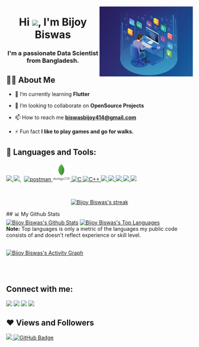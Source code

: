 <a href="#"><img align = "right" width="50%" height="auto" src="pic.jpg"/></a>

<h1 align="center">Hi <img src="https://raw.githubusercontent.com/MartinHeinz/MartinHeinz/master/wave.gif" width="30px">, I'm Bijoy Biswas</h1>
<h3 align="center">I'm a passionate Data Scientist from Bangladesh.</h3>


## 🙋‍♂️ About Me


- 🌱 I’m currently learning **Flutter**

- 👯 I’m looking to collaborate on **OpenSource Projects**

- 📫 How to reach me **biswasbijoy414@gmail.com**

- ⚡ Fun fact **I like to play games and go for walks.**

## 🚀 Languages and Tools:

<p align="left">
    <a href="https://www.python.org" target="_blank"> <img src="https://img.icons8.com/color/48/000000/python.png"/> </a>
    <a style="padding-right:8px;" href="https://www.mysql.com/" target="_blank"> <img src="https://img.icons8.com/fluent/50/000000/mysql-logo.png"/> </a>
    <a href="https://postman.com" target="_blank"> <img src="https://www.vectorlogo.zone/logos/getpostman/getpostman-icon.svg" alt="postman" width="45" height="45"/> </a>
    <a href="https://www.mongodb.com/" target="_blank"> <img src="https://raw.githubusercontent.com/devicons/devicon/master/icons/mongodb/mongodb-original-wordmark.svg" alt="mongodb" width="48" height="48"/> </a>
    <a href="https://www.cprogramming.com/" target="_blank"> <img src="https://img.icons8.com/color/48/000000/c-programming.png" alt = "C" width = "48" height = "48"/> </a>
    <a href="https://www.cprogramming.com/" target="_blank"> <img src="https://img.icons8.com/color/48/000000/c-plus-plus-logo.png" alt="C++" width="48" height="48"/> </a>  
    <a href="https://www.java.com" target="_blank"> <img src="https://img.icons8.com/color/48/000000/java-coffee-cup-logo.png"/> </a>
    <a href="https://www.w3.org/html/" target="_blank"> <img src="https://img.icons8.com/color/48/000000/html-5.png"/> </a> 
    <a href="https://www.w3schools.com/css/" target="_blank"> <img src="https://img.icons8.com/color/48/000000/css3.png"/> </a>   
    <a href="https://firebase.google.com/" target="_blank"> <img src="https://img.icons8.com/color/48/000000/firebase.png"/> </a>    
    <a href="https://git-scm.com/" target="_blank"> <img src="https://img.icons8.com/color/48/000000/git.png"/> </a> 
</p>

<br/>

<p align="center">
    <a href="https://github.com/biswasbijoy/github-readme-streak-stats">
        <img title="🔥 Get streak stats for your profile at git.io/streak-stats" alt="Bijoy Biswas's streak" src="https://github-readme-streak-stats.herokuapp.com/?user=biswasbijoy&theme=black-ice&hide_border=true&stroke=0000&background=060A0CD0"/>
    </a>
</p>
## 📊 My Github Stats

  <br/>
    <a href="https://github.com/biswasbijoy/github-readme-stats"><img alt="Bijoy Biswas's Github Stats" src="https://github-readme-stats.vercel.app/api?username=biswasbijoy&show_icons=true&count_private=true&theme=react&hide_border=true&bg_color=0D1117" /></a>
  <a href="https://github.com/biswasbijoy/github-readme-stats"><img alt="Bijoy Biswas's Top Languages" src="https://github-readme-stats.vercel.app/api/top-langs/?username=biswasbijoy&langs_count=8&count_private=true&layout=compact&theme=react&hide_border=true&bg_color=0D1117" /></a>
  <br/>
  <b>Note:</b> Top languages is only a metric of the languages my public code consists of and doesn't reflect experience or skill level.


<br/>
<br/>

<a href="https://github.com/biswasbijoy/github-readme-activity-graph"><img alt="Bijoy Biswas's Activity Graph" src="https://activity-graph.herokuapp.com/graph?username=biswasbijoy&bg_color=0D1117&color=5BCDEC&line=5BCDEC&point=FFFFFF&hide_border=true" /></a>

<br/>
<br/>

## Connect with me:
<p align="left">

<a href = "https://www.linkedin.com/in/biswasbijoy/"><img src="https://img.icons8.com/fluent/48/000000/linkedin.png"/></a>
<a href = "https://twitter.com/biswasbijoy_414"><img src="https://img.icons8.com/fluent/48/000000/twitter.png"/></a>
<a href = "https://www.instagram.com/biswasbijoy313/"><img src="https://img.icons8.com/fluent/48/000000/instagram-new.png"/></a>
<a href = "https://www.facebook.com/biswasbijoy414"><img src="https://img.icons8.com/color/48/000000/facebook-new.png"/></a>

</p>

## ❤ Views and Followers
<a href="https://github.com/biswasbijoy">
    <img src="https://komarev.com/ghpvc/?username=biswasbijoy">
</a>
<a href="https://github.com/biswasbijoy?tab=followers"><img src="https://img.shields.io/github/followers/biswasbijoy?label=Followers&style=social" alt="GitHub Badge"></a>